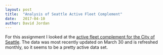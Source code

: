 ```yaml
---
layout: post
title:  "Analysis of Seattle Active Fleet Complement"
date:   2017-04-10
author: David Jordan
---
```


For this assignment I looked at the [active fleet complement for the City of Seattle](https://data.seattle.gov/City-Business/Active-Fleet-Complement/enxu-fgzb). The data was most recently updated on March 30 and is refreshed monthly, so it seems to be a pretty active data set.
